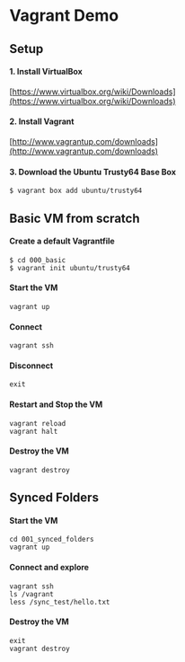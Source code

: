 # Vagrant Demo

## Setup

#### 1. Install VirtualBox

[https://www.virtualbox.org/wiki/Downloads](https://www.virtualbox.org/wiki/Downloads)

#### 2. Install Vagrant

[http://www.vagrantup.com/downloads](http://www.vagrantup.com/downloads)


#### 3. Download the Ubuntu Trusty64 Base Box

```
$ vagrant box add ubuntu/trusty64
```
 
## Basic VM from scratch


#### Create a default Vagrantfile

```
$ cd 000_basic
$ vagrant init ubuntu/trusty64
```

#### Start the VM

```
vagrant up
```

#### Connect

```
vagrant ssh
```

#### Disconnect

```
exit
```

#### Restart and Stop the VM

```
vagrant reload
vagrant halt
```

#### Destroy the VM

```
vagrant destroy
```

## Synced Folders

#### Start the VM

```
cd 001_synced_folders
vagrant up
```

#### Connect and explore

```
vagrant ssh
ls /vagrant
less /sync_test/hello.txt
```

#### Destroy the VM

```
exit
vagrant destroy
```

